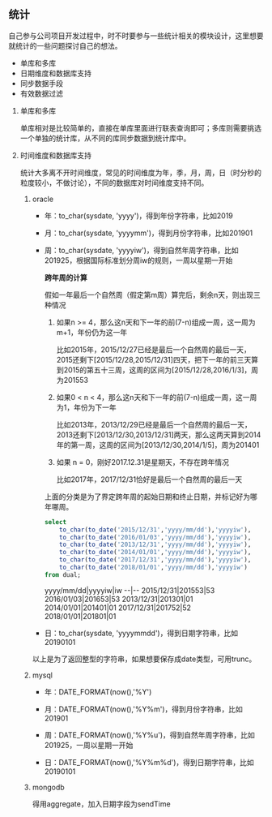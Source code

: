 ## 统计

自己参与公司项目开发过程中，时不时要参与一些统计相关的模块设计，这里想要就统计的一些问题探讨自己的想法。

* 单库和多库
* 日期维度和数据库支持
* 同步数据手段
* 有效数据过滤


1. 单库和多库

    单库相对是比较简单的，直接在单库里面进行联表查询即可；多库则需要挑选一个单独的统计库，从不同的库同步数据到统计库中。

2. 时间维度和数据库支持

    统计大多离不开时间维度，常见的时间维度为年，季，月，周，日（时分秒的粒度较小，不做讨论），不同的数据库对时间维度支持不同。

    1. oracle
        * 年：to_char(sysdate, 'yyyy')，得到年份字符串，比如2019

        * 月：to_char(sysdate, 'yyyymm')，得到月份字符串，比如201901

        * 周：to_char(sysdate, 'yyyyiw')，得到自然年周字符串，比如201925，根据国际标准划分周iw的规则，一周以星期一开始

            **跨年周的计算**

            假如一年最后一个自然周（假定第m周）算完后，剩余n天，则出现三种情况
            
            1. 如果n >= 4，那么这n天和下一年的前(7-n)组成一周，这一周为m+1，年份仍为这一年

                比如2015年，2015/12/27已经是最后一个自然周的最后一天，2015还剩下[2015/12/28,2015/12/31]四天，把下一年的前三天算到2015的第五十三周，这周的区间为[2015/12/28,2016/1/3]，周为201553

            2. 如果0 < n < 4，那么这n天和下一年的前(7-n)组成一周，这一周为1，年份为下一年

                比如2013年，2013/12/29已经是最后一个自然周的最后一天，2013还剩下[2013/12/30,2013/12/31]两天，那么这两天算到2014年的第一周，这周的区间为[2013/12/30,2014/1/5]，周为201401

            3. 如果 n = 0，刚好2017.12.31是星期天，不存在跨年情况
            
                比如2017年，2017/12/31恰好是最后一个自然周的最后一天

            上面的分类是为了界定跨年周的起始日期和终止日期，并标记好为哪年哪周。

            ```sql
            select
                to_char(to_date('2015/12/31','yyyy/mm/dd'),'yyyyiw'),
                to_char(to_date('2016/01/03','yyyy/mm/dd'),'yyyyiw'),
                to_char(to_date('2013/12/31','yyyy/mm/dd'),'yyyyiw'),
                to_char(to_date('2014/01/01','yyyy/mm/dd'),'yyyyiw'),
                to_char(to_date('2017/12/31','yyyy/mm/dd'),'yyyyiw'),
                to_char(to_date('2018/01/01','yyyy/mm/dd'),'yyyyiw')
            from dual;
            ```

            yyyy/mm/dd|yyyyiw|iw
            --|--
            2015/12/31|201553|53
            2016/01/03|201653|53
            2013/12/31|201301|01
            2014/01/01|201401|01
            2017/12/31|201752|52
            2018/01/01|201801|01

        * 日：to_char(sysdate, 'yyyymmdd')，得到日期字符串，比如20190101

        以上是为了返回整型的字符串，如果想要保存成date类型，可用trunc。

    2. mysql

        * 年：DATE_FORMAT(now(),'%Y')

        * 月：DATE_FORMAT(now(),'%Y%m')，得到月份字符串，比如201901

        * 周：DATE_FORMAT(now(),'%Y%u')，得到自然年周字符串，比如201925，一周以星期一开始

        * 日：DATE_FORMAT(now(),'%Y%m%d')，得到日期字符串，比如20190101

    3. mongodb

        得用aggregate，加入日期字段为sendTime

